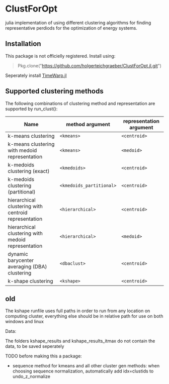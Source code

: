 # ClustForOpt 

julia implementation of using different clustering algorithms for finding representative perdiods for the optimization of energy systems. 

## Installation
This package is not officielly registered. Install using: 

> Pkg.clone("https://github.com/holgerteichgraeber/ClustForOpt.jl.git") 

Seperately install [TimeWarp.jl](https://github.com/ahwillia/TimeWarp.jl) 


## Supported clustering methods

The following combinations of clustering method and representation are supported by run\_clust():

Name | method argument | representation argument
---- | --------------- | -----------------------
k-means clustering | `<kmeans>` | `<centroid>`
k-means clustering with medoid representation | `<kmeans>` | `<medoid>`
k-medoids clustering (exact) | `<kmedoids>` | `<centroid>`
k-medoids clustering (partitional) | `<kmedoids_partitional>` | `<centroid>`
hierarchical clustering with centroid representation | `<hierarchical>` | `<centroid>`
hierarchical clustering with medoid representation | `<hierarchical>` | `<medoid>`
dynamic barycenter averaging (DBA) clustering | `<dbaclust>` | `<centroid>`
k-shape clustering | `<kshape>` | `<centroid>`

old
---

The kshape runfile uses full paths in order to run from any location on computing cluster, everything else should be in relative path for use on both windows and linux


Data:

The folders kshape_results and kshape_results_itmax do not contain the data, to be saved seperately

TODO before making this a package:
- sequence method for kmeans and all other cluster gen methods: when choosing sequence normalization, automatically add idx=clustids to undo_z_normalize
